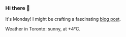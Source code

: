 ### Hi there :wave:

It's Monday! I might be crafting a fascinating [blog post](https://www.benjaminwuethrich.dev).

Weather in Toronto: sunny, at +4°C.
